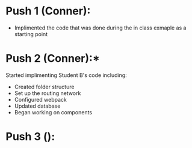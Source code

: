 # Push 1 (Conner):
- Implimented the code that was done during the in class exmaple as a starting point

# Push 2 (Conner):*

Started implimenting Student B's code including:
- Created folder structure
- Set up the routing network
- Configured webpack
- Updated database
- Began working on components

# Push 3 ():
